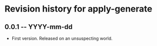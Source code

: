 # Revision history for apply-generate

## 0.0.1 -- YYYY-mm-dd

* First version. Released on an unsuspecting world.
